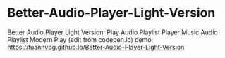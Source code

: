 # Better-Audio-Player-Light-Version
Better Audio Player Light Version: Play Audio Playlist 
Player Music Audio Playlist Modern Play (edit from codepen.io)
demo: https://tuannvbg.github.io/Better-Audio-Player-Light-Version
